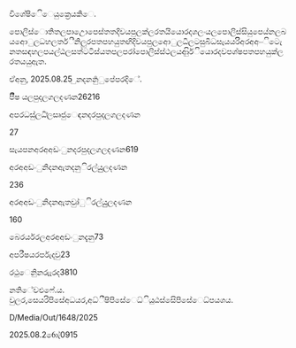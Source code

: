 විශේෂිෙිෙයුක්‍රෙයකිෙ.

පොලිස්ොතිතලපාඋොපෙස්තතදිවයපුලක්ලරතයියොරදශලංයලපොලිස්සියුපෙය්නලබයඅොුලධහලතර්ි්නිලුරපතපහයුතඟිදිවයපුලඅොුලධිලටසුබිධසැයයරිිඅරඅඅංංිටෙැනතසඳහලපයල්ඨලසත්ටටිස්යතපලපරා්පොලිස්ස්ථලයආිුර්ියොරදවපශ්ෂපතපහයුක්ලරතයයුඇත.

ඒඅනු, 2025.08.25 ුනදනනු‍ර්‍ුපේපරදිේ.

පිීෂ‍ යලපුදලගලදණන26216

අපර‍ධසු්ලධි්ලසෘජුෙඳන‍දරපුදලගලදණන

27

සැයපනඅරඅඅඩංුනදරපුදලගලදණන619

අරඅඅඩංුනිදනඇතදනුිරල්යුුලදණන

236

අරඅඅඩංුනිදනඇතවුෘ්ුිරල්යුුලදණන

160

බෙරර්යරලඅරඅඅඩංුනදැනු73

අපරීෂ‍ය‍රර්පැදවු23

රථු‍ෙනිුනරුැරද3810

නතිේවඑෆේ.ය. වුලර,සෙය‍රිප‍ිසේඅධය‍ර,අධ්ීෂිප‍ිසේෙ‍ධ්ිය‍ුඨ‍ස්සෙිප‍ිසේෙ‍ධ්පය‍ශය.

D/Media/Out/1648/2025

2025.08.26ොැ්0915